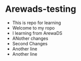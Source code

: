 # Arewads-testing

- This is repo for learning
- Welcome to my ropo
- I learning from ArewaDS
- ANother changes
- Second Changes
- Another line
- Another line

